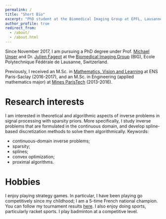```yaml
---
permalink: /
title: "Short Bio"
excerpt: "PhD student at the Biomedical Imaging Group at EPFL, Lausanne, Switzerland."
author_profile: true
redirect_from:
  - /about/
  - /about.html
---
```


Since November 2017, I am pursuing a PhD degree under Prof. [Michael Unser](http://bigwww.epfl.ch/unser/) and Dr. [Julien Fageot](http://bigwww.epfl.ch/fageot/index.html) at the [Biomedical Imaging Group](http://bigwww.epfl.ch/) (BIG), Ecole Polytechnique Fédérale de Lausanne, Switzerland.

Previously, I received an M.Sc. in [Mathematics, Vision and Learning](http://math.ens-paris-saclay.fr/version-francaise/formations/master-mva/) at ENS Paris-Saclay (2016-2017), and an M.Sc. in Engineering (applied mathematics major) at [Mines ParisTech](https://www.minesparis.psl.eu) (2013-2016).

Research interests
======
I am interested in theoretical and algorithmic aspects of inverse problems in signal processing with sparsity priors. More specifically, I study inverse problems that are formulated in the continuous domain, and develop spline-based discretization methods to solve them algorithmically. Keywords:
* continuous-domain inverse problems;
* sparsity;
* splines;
* convex optimization;
* proximal algorithms.

Hobbies
======
I enjoy playing strategy games. In particular, I have been playing go competitively since my childhood; I am a 5-time French national champion. You can follow my tournament results [here](https://www.europeangodatabase.eu/EGD/Player_Card.php?&key=12950872). I also enjoy doing sports, particularly racket sports. I play badminton at a competitive level.
